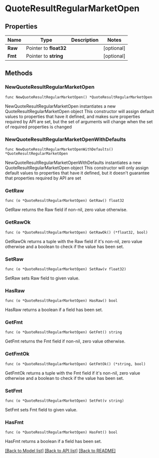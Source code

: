 # QuoteResultRegularMarketOpen

## Properties

Name | Type | Description | Notes
------------ | ------------- | ------------- | -------------
**Raw** | Pointer to **float32** |  | [optional] 
**Fmt** | Pointer to **string** |  | [optional] 

## Methods

### NewQuoteResultRegularMarketOpen

`func NewQuoteResultRegularMarketOpen() *QuoteResultRegularMarketOpen`

NewQuoteResultRegularMarketOpen instantiates a new QuoteResultRegularMarketOpen object
This constructor will assign default values to properties that have it defined,
and makes sure properties required by API are set, but the set of arguments
will change when the set of required properties is changed

### NewQuoteResultRegularMarketOpenWithDefaults

`func NewQuoteResultRegularMarketOpenWithDefaults() *QuoteResultRegularMarketOpen`

NewQuoteResultRegularMarketOpenWithDefaults instantiates a new QuoteResultRegularMarketOpen object
This constructor will only assign default values to properties that have it defined,
but it doesn't guarantee that properties required by API are set

### GetRaw

`func (o *QuoteResultRegularMarketOpen) GetRaw() float32`

GetRaw returns the Raw field if non-nil, zero value otherwise.

### GetRawOk

`func (o *QuoteResultRegularMarketOpen) GetRawOk() (*float32, bool)`

GetRawOk returns a tuple with the Raw field if it's non-nil, zero value otherwise
and a boolean to check if the value has been set.

### SetRaw

`func (o *QuoteResultRegularMarketOpen) SetRaw(v float32)`

SetRaw sets Raw field to given value.

### HasRaw

`func (o *QuoteResultRegularMarketOpen) HasRaw() bool`

HasRaw returns a boolean if a field has been set.

### GetFmt

`func (o *QuoteResultRegularMarketOpen) GetFmt() string`

GetFmt returns the Fmt field if non-nil, zero value otherwise.

### GetFmtOk

`func (o *QuoteResultRegularMarketOpen) GetFmtOk() (*string, bool)`

GetFmtOk returns a tuple with the Fmt field if it's non-nil, zero value otherwise
and a boolean to check if the value has been set.

### SetFmt

`func (o *QuoteResultRegularMarketOpen) SetFmt(v string)`

SetFmt sets Fmt field to given value.

### HasFmt

`func (o *QuoteResultRegularMarketOpen) HasFmt() bool`

HasFmt returns a boolean if a field has been set.


[[Back to Model list]](../README.md#documentation-for-models) [[Back to API list]](../README.md#documentation-for-api-endpoints) [[Back to README]](../README.md)


